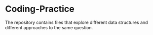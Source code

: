# Coding-Practice
The repository contains files that explore different data structures and different approaches to the same question.
